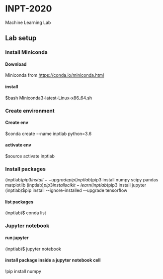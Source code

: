 # INPT-2020
Machine Learning Lab

## Lab setup
### Install Miniconda
#### Download 
Miniconda from https://conda.io/miniconda.html
#### install
$bash Miniconda3-latest-Linux-x86_64.sh

### Create environment
#### Create env
$conda create --name inptlab python=3.6

#### activate env
$source activate inptlab

### Install packages 
(inptlab)$pip3 install --upgrade pip
(inptlab)$pip3 install numpy scipy pandas matplotlib 
(inptlab)$pip3 install scikit-learn
(inptlab)$pip3 install jupyter
(inptlab)$pip install --ignore-installed --upgrade tensorflow 
#### list packages
(inptlab)$ conda list

### Jupyter notebook
#### run jupyter
(inptlab)$ jupyter notebook
#### install package inside a jupyter notebook cell
!pip install numpy
